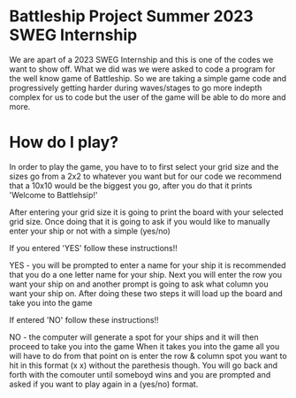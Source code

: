 
# Battleship Project Summer 2023 SWEG Internship
We are apart of a 2023 SWEG Internship and this is one of the codes we want to show off. What we did was we were asked to code a program for the well know game of Battleship. So we are taking a simple game code and progressively getting harder during waves/stages to go more indepth complex for us to code but the user of the game will be able to do more and more.  

# How do I play?
 In order to play the game, you have to to first select your grid size and the sizes go from a 2x2 to whatever you want but for our code we recommend that a 10x10 would be the biggest you go, after you do that it prints 'Welcome to Battlehsip!'

After entering your grid size it is going to print the board with your selected grid size. Once doing that it is going to ask if you would like to manually enter your ship or not with a simple (yes/no)

If you entered 'YES' follow these instructions!!

YES - you will be prompted to enter a name for your ship it is recommended that you do a one letter name for your ship. Next you will enter the row you want your ship on and another prompt is going to ask what column you want your ship on. After doing these two steps it will load up the board and take you into the game

If entered 'NO' follow these instructions!!

NO - the computer will generate a spot for your ships and it will then proceed to take you into the game
When it takes you into the game all you will have to do from that point on is enter the row & column spot you want to hit in this format (x x) without the parethesis though. You will go back and forth with the comouter until someboyd wins and you are prompted and asked if you want to play again in a (yes/no) format. 
